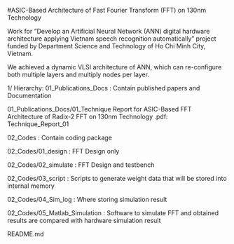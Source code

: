 #ASIC-Based Architecture of Fast Fourier Transform (FFT) on 130nm Technology

Work for “Develop an Artificial Neural Network (ANN) digital hardware architecture applying Vietnam speech recognition automatically” project funded by Department Science and Technology of Ho Chi
Minh City, Vietnam.

We achieved a dynamic VLSI architecture of ANN, which can re-configure both multiple layers and multiply nodes per layer. 

1/ Hierarchy:
01_Publications_Docs : Contain published papers and Documentation

01_Publications_Docs/01_Technique Report for ASIC-Based FFT Architecture of Radix-2 FFT on 130nm Technology .pdf: Technique_Report_01 

02_Codes : Contain coding package 

02_Codes/01_design : FFT Design only 

02_Codes/02_simulate : FFT Design and testbench 
 
02_Codes/03_script : Scripts to generate weight data that will be stored into internal memory 
  
02_Codes/04_Sim_log : Where storing simulation result
 
02_Codes/05_Matlab_Simulation : Software to simulate FFT and obtained results are compared with hardware simulation result

README.md

